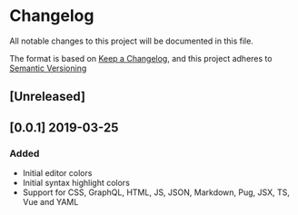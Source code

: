 # Changelog

All notable changes to this project will be documented in this file.

The format is based on [Keep a Changelog](https://keepachangelog.com/en/1.0.0/),
and this project adheres to [Semantic Versioning](https://semver.org/spec/v2.0.0.html)

## [Unreleased]

## [0.0.1] 2019-03-25

### Added
- Initial editor colors
- Initial syntax highlight colors
- Support for CSS, GraphQL, HTML, JS, JSON, Markdown, Pug, JSX, TS, Vue and YAML